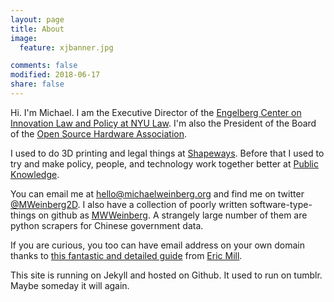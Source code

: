 ```yaml
---
layout: page
title: About
image:
  feature: xjbanner.jpg

comments: false
modified: 2018-06-17
share: false
---
```


Hi.  I'm Michael.  I am the Executive Director of the [Engelberg Center on Innovation Law and Policy at NYU Law](http://www.law.nyu.edu/centers/engelberg). I'm also the President of the Board of the [Open Source Hardware Association](https://www.oshwa.org/).   

I used to do 3D printing and legal things at [Shapeways](https://www.shapeways.com/).  Before that I used to try and make policy, people, and technology work together better at [Public Knowledge](https://www.publicknowledge.org/).

You can email me at <hello@michaelweinberg.org> and find me on twitter [@MWeinberg2D](https://twitter.com/mweinberg2D).  I also have a collection of poorly written software-type-things on github as [MWWeinberg](https://github.com/mwweinberg).  A strangely large number of them are python scrapers for Chinese government data.

If you are curious, you too can have email address on your own domain thanks to [this fantastic and detailed guide](https://konklone.com/post/take-control-of-your-email-address) from [Eric Mill](https://konklone.com/).

This site is running on Jekyll and hosted on Github. It used to run on tumblr.  Maybe someday it will again.
